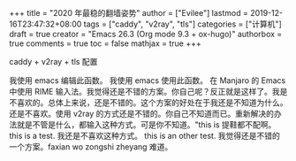+++
title = "2020 年最稳的翻墙姿势"
author = ["Evilee"]
lastmod = 2019-12-16T23:47:32+08:00
tags = ["caddy", "v2ray", "tls"]
categories = ["计算机"]
draft = true
creator = "Emacs 26.3 (Org mode 9.3 + ox-hugo)"
authorbox = true
comments = true
toc = false
mathjax = true
+++

caddy + v2ray + tls 配置

我使用 emacs 编辑此函数。 我使用 emacs 使用此函数。 在 Manjaro 的 Emacs 中使用
RIME 输入法。我觉得还是不错的方案。你自己呢？反正就是这样了。我是不喜欢的。总体上来说，还是不错的。这个方案的好处在于我还是不知道为什么。还是不喜欢。使用 v2ray 的方式还是不错的。你自己不知道而已。重新解决的办法就是不管是什么，都输入这种方式。可是你不知道。"this is 提鞋都不配啊。this is a test. 我还是不喜欢这种方式。 this is an other test. 我觉得还是不错的一个方案。faxian wo zongshi
zheyang 难道。
